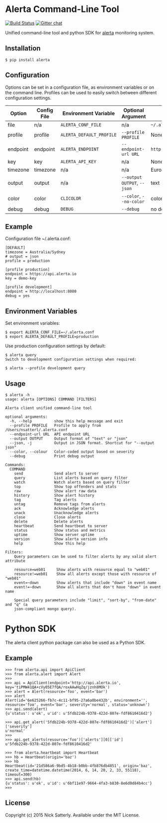 Alerta Command-Line Tool
========================

[![Build Status](https://travis-ci.org/alerta/python-alerta.png)](https://travis-ci.org/alerta/python-alerta) [![Gitter chat](https://badges.gitter.im/alerta/chat.png)](https://gitter.im/alerta/chat)

Unified command-line tool and python SDK for [alerta](https://github.com/guardian/alerta) monitoring system.

Installation
------------

    $ pip install alerta


Configuration
-------------

Options can be set in a configuration file, as environment variables or on the command line. Profiles can be used to easily switch between different configuration settings.


| Option      | Config File | Environment Variable              | Optional Argument               | Default                   |
|-------------|-------------|-----------------------------------|---------------------------------|---------------------------|
| file        |     n/a     | `ALERTA_CONF_FILE`                |     n/a                         | `~/.alerta.conf`          |
| profile     |  profile    | `ALERTA_DEFAULT_PROFILE`          | `--profile PROFILE`             | None                      |
| endpoint    |  endpoint   | `ALERTA_ENDPOINT`                 | `--endpoint-url URL`            | `http://localhost:8080`   |
| key         |  key        | `ALERTA_API_KEY`                  | n/a                             | None                      |
| timezone    |  timezone   | n/a                               | n/a                             | Europe/London             |
| output      |  output     | n/a                               | `--output OUTPUT`, `--json`     | text                      |
| color       |  color      | `CLICOLOR`                        | `--color`, `--no-color`         | color on                  |
| debug       |  debug      | `DEBUG`                           | `--debug`                       | no debug                  |

Example
-------

Configuration file ~/.alerta.conf:

    [DEFAULT]
    timezone = Australia/Sydney
    # output = json
    profile = production

    [profile production]
    endpoint = https://api.alerta.io
    key = demo-key

    [profile development]
    endpoint = http://localhost:8080
    debug = yes

Environment Variables
---------------------

Set environment variables:

    $ export ALERTA_CONF_FILE=~/.alerta.conf
    $ export ALERTA_DEFAULT_PROFILE=production

Use production configuration settings by default:

    $ alerta query
    Switch to development configuration settings when required:

    $ alerta --profile development query


Usage
-----

    $ alerta -h
    usage: alerta [OPTIONS] COMMAND [FILTERS]

    Alerta client unified command-line tool

    optional arguments:
      -h, --help          show this help message and exit
      --profile PROFILE   Profile to apply from /Users/nsatterl/.alerta.conf
      --endpoint-url URL  API endpoint URL
      --output OUTPUT     Output format of "text" or "json"
      --json, -j          Output in JSON format. Shortcut for "--output json"
      --color, --colour   Color-coded output based on severity
      --debug             Print debug output

    Commands:
      COMMAND
        send              Send alert to server
        query             List alerts based on query filter
        watch             Watch alerts based on query filter
        top               Show top offenders and stats
        raw               Show alert raw data
        history           Show alert history
        tag               Tag alerts
        untag             Remove tags from alerts
        ack               Acknowledge alerts
        unack             Unacknowledge alerts
        close             Close alerts
        delete            Delete alerts
        heartbeat         Send heartbeat to server
        status            Show status and metrics
        uptime            Show server uptime
        version           Show alerta version info
        help              Show this help

    Filters:
        Query parameters can be used to filter alerts by any valid alert attribute

        resource=web01     Show alerts with resource equal to "web01"
        resource!=web01    Show all alerts except those with resource of "web01"
        event=~down        Show alerts that include "down" in event name
        event!=~down       Show all alerts that don't have "down" in event name

        Special query parameters include "limit", "sort-by", "from-date" and "q" (a
        json-compliant mongo query).

Python SDK
==========

The alerta client python package can also be used as a Python SDK.


Example
-------

    >>> from alerta.api import ApiClient
    >>> from alerta.alert import Alert
    >>>
    >>> api = ApiClient(endpoint='http://api.alerta.io', key='tiPMW41QA+cVy05E7fQA/roxAAwHqZq/jznh8MOk')
    >>> alert = Alert(resource='foo', event='bar')
    >>> alert
    Alert(id='6e625266-fb7c-4c11-bf95-27a6a0be432b', environment='', resource='foo', event='bar', severity='normal', status='unknown')
    >>> api.send(alert)
    {u'status': u'ok', u'id': u'5fdb224b-9378-422d-807e-fdf8610416d2'}

    >>> api.get_alert('5fdb224b-9378-422d-807e-fdf8610416d2')['alert']['severity']
    u'normal'
    >>>
    >>> api.get_alerts(resource='foo')['alerts'][0]['id']
    u'5fdb224b-9378-422d-807e-fdf8610416d2'

    >>> from alerta.heartbeat import Heartbeat
    >>> hb = Heartbeat(origin='baz')
    >>> hb
    Heartbeat(id='21d586a6-9bd5-4b18-b0bb-4fb876db4851', origin='baz', create_time=datetime.datetime(2014, 6, 14, 20, 2, 33, 55118), timeout=300)
    >>> api.send(hb)
    {u'status': u'ok', u'id': u'6bf11e97-9664-4fa3-b830-8e6d0d84b4cc'}
    >>>

License
-------

Copyright (c) 2015 Nick Satterly. Available under the MIT License.

